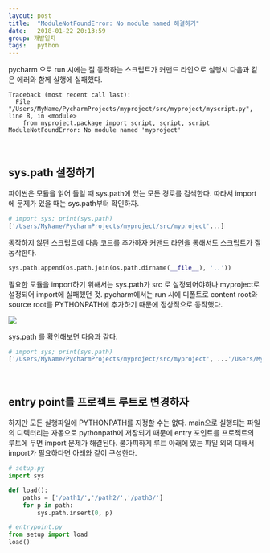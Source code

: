 ```yaml
---
layout: post
title:  "ModuleNotFoundError: No module named 해결하기"
date:   2018-01-22 20:13:59
group: 개발일지
tags:   python  
---
```


pycharm 으로 run 시에는 잘 동작하는 스크립트가 커맨드 라인으로 실행시 다음과 같은 에러와 함께 실행에 실패했다. 
```
Traceback (most recent call last):
  File "/Users/MyName/PycharmProjects/myproject/src/myproject/myscript.py", line 8, in <module>
    from myproject.package import script, script, script
ModuleNotFoundError: No module named 'myproject'
```
<br/> 

## sys.path 설정하기 

파이썬은 모듈을 읽어 들일 때 sys.path에 있는 모든 경로를 검색한다. 따라서 import에 문제가 있을 때는 sys.path부터 확인하자. 

```python
# import sys; print(sys.path)
['/Users/MyName/PycharmProjects/myproject/src/myproject'...]
```

동작하지 않던 스크립트에 다음 코드를 추가하자 커맨드 라인을 통해서도 스크립트가 잘 동작한다. 
```python
sys.path.append(os.path.join(os.path.dirname(__file__), '..'))
```

필요한 모듈을 import하기 위해서는 sys.path가 src 로 설정되어야하나 myproject로 설정되어 import에 실패했던 것. pycharm에서는 run 시에 디폴트로 content root와 source root를 PYTHONPATH에 추가하기 때문에 정상적으로 동작했다. 


<a href="//underlinee.github.io/assets/img/20180123-1.png" data-lightbox="falcon9-large">
  <img src="//underlinee.github.io/assets/img/20180123-1.png"/>
</a>


sys.path 를 확인해보면 다음과 같다. 

```python
# import sys; print(sys.path)
['/Users/MyName/PycharmProjects/myproject/src/myproject', ...'/Users/MyName/PycharmProjects/myproject/src/myproject/..']
```

<br/> 

## entry point를 프로젝트 루트로 변경하자

하지만 모든 실행파일에 PYTHONPATH를 지정할 수는 없다. main으로 실행되는 파일의 디렉터리는 자동으로 pythonpath에 저장되기 때문에 entry 포인트를 프로젝트의 루트에 두면 import 문제가 해결된다. 불가피하게 루트 아래에 있는 파일 외의 대해서 import가 필요하다면 아래와 같이 구성한다. 

```python
# setup.py
import sys

def load():
    paths = ['/path1/','/path2/','/path3/']
    for p in path:
        sys.path.insert(0, p)

# entrypoint.py
from setup import load
load()
```
<br/> 
